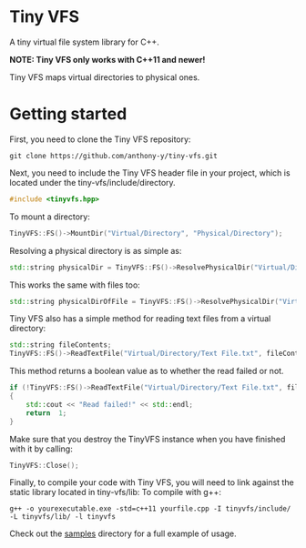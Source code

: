 # Tiny VFS

A tiny virtual file system library for C++.

**NOTE: Tiny VFS only works with C++11 and newer!**

Tiny VFS maps virtual directories to physical ones.

# Getting started

First, you need to clone the Tiny VFS repository:

```
git clone https://github.com/anthony-y/tiny-vfs.git
```

Next, you need to include the Tiny VFS header file in your project, which is located under the tiny-vfs/include/directory.

```cpp
#include <tinyvfs.hpp>
```

To mount a directory:

```cpp
TinyVFS::FS()->MountDir("Virtual/Directory", "Physical/Directory");
```

Resolving a physical directory is as simple as:

```cpp
std::string physicalDir = TinyVFS::FS()->ResolvePhysicalDir("Virtual/Directory");
```

This works the same with files too:

```cpp
std::string physicalDirOfFile = TinyVFS::FS()->ResolvePhysicalDir("Virtual/Directory/File.extension");
```

Tiny VFS also has a simple method for reading text files from a virtual directory:

```cpp
std::string fileContents;
TinyVFS::FS()->ReadTextFile("Virtual/Directory/Text File.txt", fileContents);
```

This method returns a boolean value as to whether the read failed or not.

```cpp
if (!TinyVFS::FS()->ReadTextFile("Virtual/Directory/Text File.txt", fileContents))
{
    std::cout << "Read failed!" << std::endl;
    return  1;
}
```

Make sure that you destroy the TinyVFS instance when you have finished with it by calling:

```cpp
TinyVFS::Close();
```

Finally, to compile your code with Tiny VFS, you will need to link against the static library located in tiny-vfs/lib:
To compile with g++:

```
g++ -o yourexecutable.exe -std=c++11 yourfile.cpp -I tinyvfs/include/ -L tinyvfs/lib/ -l tinyvfs
```

Check out the [samples](https://github.com/anthony-y/tiny-vfs/tree/master/sample) directory for a full example of usage.